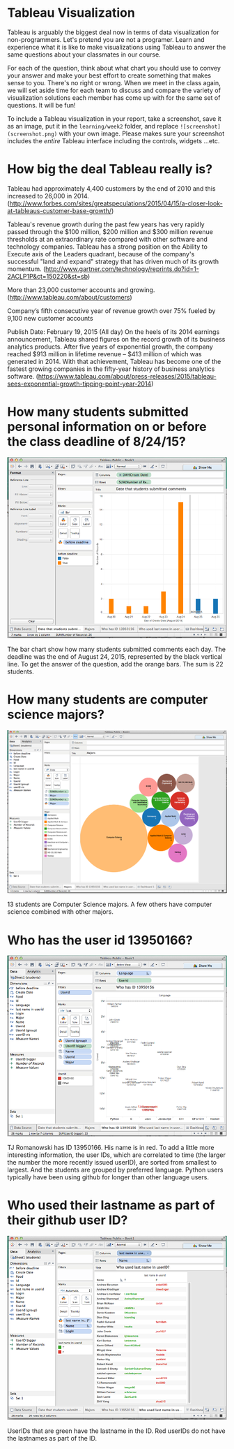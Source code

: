 # Tableau Visualization

Tableau is arguably the biggest deal now in terms of data visualization for non-programmers.
Let's pretend you are not a programer. Learn and experience what it is like to make
visualizations using Tableau to answer the same questions about your classmates in our course.

For each of the question, think about what chart you should use to convey your answer and
make your best effort to create something that makes sense to you. There's no right
or wrong. When we meet in the class again, we will set aside time for each team to discuss
and compare the variety of visualization solutions each member has come up with for the
same set of questions. It will be fun!

To include a Tableau visualization in your report, take a screenshot, save it as an image,
put it in the `learning/week2` folder, and replace `![screenshot](screenshot.png)`  with
your own image. Please makes sure your screenshot includes the _entire_ Tableau interface
including the controls, widgets ...etc.

# How big the deal Tableau really is?

Tableau had approximately 4,400 customers by the end of 2010 and this increased to 26,000 in 2014.
(http://www.forbes.com/sites/greatspeculations/2015/04/15/a-closer-look-at-tableaus-customer-base-growth/)

Tableau's revenue growth during the past few years has very rapidly passed through the $100 million, $200 million and $300 million revenue thresholds at an extraordinary rate compared with other software and technology companies.  Tableau has a strong position on the Ability to Execute axis of the Leaders quadrant, because of the company's successful "land and expand" strategy that has driven much of its growth momentum.
(http://www.gartner.com/technology/reprints.do?id=1-2ACLP1P&ct=150220&st=sb)

More than 23,000 customer accounts and growing. (http://www.tableau.com/about/customers)

Company’s fifth consecutive year of revenue growth over 75% fueled by 9,100 new customer accounts

Publish Date:
February 19, 2015 (All day)
On the heels of its 2014 earnings announcement, Tableau shared figures on the record growth of its business analytics products. After five years of exponential growth, the company reached $913 million in lifetime revenue – $413 million of which was generated in 2014. With that achievement, Tableau has become one of the fastest growing companies in the fifty-year history of business analytics software. (https://www.tableau.com/about/press-releases/2015/tableau-sees-exponential-growth-tipping-point-year-2014)
# How many students submitted personal information on or before the class deadline of 8/24/15?

![screenshot](deadline.png)

The bar chart show how many students submitted comments each day.  The deadline was the end of August 24, 2015, represented by the black vertical line. To get the answer of the question, add the orange bars.  The sum is 22 students. 
# How many students are computer science majors?

![screenshot](majors.png)

13 students are Computer Science majors.  A few others have computer science combined with other majors.

# Who has the user id 13950166?
![screenshot](id.png)

TJ Romanowski has ID 13950166. His name is in red. To add a little more interesting information, the user IDs, which are correlated to time (the larger the number the more recently issued userID), are sorted from smallest to largest.  And the students are grouped by preferred language.  Python users typically have been using github for longer than other language users.

# Who used their lastname as part of their github user ID?
![screenshot](lastname.png)

UserIDs that are green have the lastname in the ID. Red userIDs do not have the lastnames as part of the ID.
